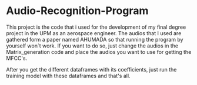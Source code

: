 # Audio-Recognition-Program

This project is the code that i used for the development of my final degree project in the UPM as an aerospace engineer. The audios that I used are gathered form a paper named AHUMADA so that running the program by yourself won´t work. If you want to do so, just change the audios in the Matrix_generation code and place the audios you want to use for getting the MFCC's. 

After you get the different dataframes with its coefficients, just run the training model with these dataframes and that's all.
